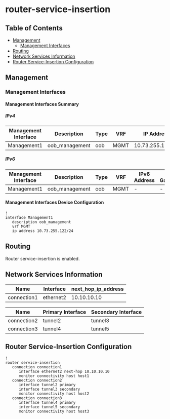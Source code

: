 # router-service-insertion

## Table of Contents

- [Management](#management)
  - [Management Interfaces](#management-interfaces)
- [Routing](#routing)
- [Network Services Information](#network-services-information)
- [Router Service-Insertion Configuration](#router-service-insertion-configuration)

## Management

### Management Interfaces

#### Management Interfaces Summary

##### IPv4

| Management Interface | Description | Type | VRF | IP Address | Gateway |
| -------------------- | ----------- | ---- | --- | ---------- | ------- |
| Management1 | oob_management | oob | MGMT | 10.73.255.122/24 | 10.73.255.2 |

##### IPv6

| Management Interface | Description | Type | VRF | IPv6 Address | IPv6 Gateway |
| -------------------- | ----------- | ---- | --- | ------------ | ------------ |
| Management1 | oob_management | oob | MGMT | - | - |

#### Management Interfaces Device Configuration

```eos
!
interface Management1
   description oob_management
   vrf MGMT
   ip address 10.73.255.122/24
```

## Routing

Router service-insertion is enabled.

## Network Services Information

| Name | Interface | next_hop_ip_address |
| ---- | --------- | ------------------- |
| connection1 | ethernet2 | 10.10.10.10 |

| Name | Primary Interface | Secondary Interface |
| ---- | ----------------- | ------------------- |
| connection2 | tunnel2 | tunnel3 |
| connection3 | tunnel4 | tunnel5 |

## Router Service-Insertion Configuration

```eos
!
router service-insertion
   connection connection1
      interface ethernet2 next-hop 10.10.10.10
      monitor connectivity host host1
   connection connection2
      interface tunnel2 primary
      interface tunnel3 secondary
      monitor connectivity host host2
   connection connection3
      interface tunnel4 primary
      interface tunnel5 secondary
      monitor connectivity host host3
```
